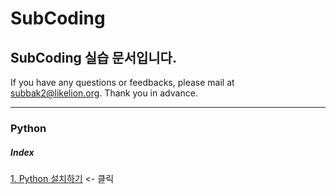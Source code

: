 # SubCoding
## SubCoding 실습 문서입니다.

If you have any questions or feedbacks, please mail at subbak2@likelion.org. 
Thank you in advance.
<hr/>

### Python
##### Index
   [1. Python 설치하기](https://github.com/subbak2/SubCoding/blob/master/1.%20Python%20%EC%84%A4%EC%B9%98%ED%95%98%EA%B8%B0.md) <- 클릭
